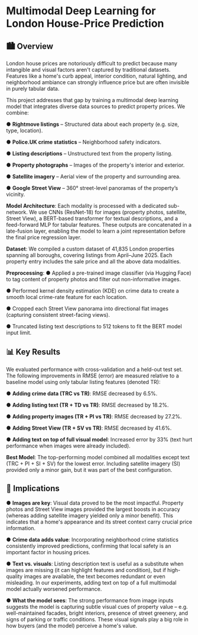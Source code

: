 # Multimodal Deep Learning for London House-Price Prediction

## 🏙️ Overview 
London house prices are notoriously difficult to predict because many intangible and visual factors aren't captured by traditional datasets. Features like a home's curb appeal, interior condition, natural lighting, and neighborhood ambiance can strongly influence price but are often invisible in purely tabular data.

This project addresses that gap by training a multimodal deep learning model that integrates diverse data sources to predict property prices. We combine:

● **Rightmove listings** – Structured data about each property (e.g. size, type, location).

● **Police.UK crime statistics** – Neighborhood safety indicators.

● **Listing descriptions** – Unstructured text from the property listing.

● **Property photographs** – Images of the property's interior and exterior.

● **Satellite imagery** – Aerial view of the property and surrounding area.

● **Google Street View** – 360° street-level panoramas of the property’s vicinity.

**Model Architecture**: Each modality is processed with a dedicated sub-network. We use CNNs (ResNet-18) for images (property photos, satellite, Street View), a BERT-based transformer for textual descriptions, and a feed-forward MLP for tabular features. These outputs are concatenated in a late-fusion layer, enabling the model to learn a joint representation before the final price regression layer.

**Dataset**: We compiled a custom dataset of 41,835 London properties spanning all boroughs, covering listings from April–June 2025. Each property entry includes the sale price and all the above data modalities.

**Preprocessing**:
● Applied a pre-trained image classifier (via Hugging Face) to tag content of property photos and filter out non-informative images.

● Performed kernel density estimation (KDE) on crime data to create a smooth local crime-rate feature for each location.

● Cropped each Street View panorama into directional flat images (capturing consistent street-facing views).

● Truncated listing text descriptions to 512 tokens to fit the BERT model input limit.

## 📊 Key Results
We evaluated performance with cross-validation and a held-out test set. The following improvements in RMSE (error) are measured relative to a baseline model using only tabular listing features (denoted TR):

● **Adding crime data (TRC vs TR)**: RMSE decreased by 6.5%.

● **Adding listing text (TR + TD vs TR)**: RMSE decreased by 18.2%.

● **Adding property images (TR + PI vs TR)**: RMSE decreased by 27.2%.

● **Adding Street View (TR + SV vs TR)**: RMSE decreased by 41.6%.

● **Adding text on top of full visual model**: Increased error by 33% (text hurt performance when images were already included).

**Best Model**: The top-performing model combined all modalities except text (TRC + PI + SI + SV) for the lowest error. Including satellite imagery (SI) provided only a minor gain, but it was part of the best configuration.

## 📌 Implications
● **Images are key**: Visual data proved to be the most impactful. Property photos and Street View images provided the largest boosts in accuracy (whereas adding satellite imagery yielded only a minor benefit). This indicates that a home's appearance and its street context carry crucial price information.

● **Crime data adds value**: Incorporating neighborhood crime statistics consistently improved predictions, confirming that local safety is an important factor in housing prices.

● **Text vs. visuals**: Listing description text is useful as a substitute when images are missing (it can highlight features and condition), but if high-quality images are available, the text becomes redundant or even misleading. In our experiments, adding text on top of a full multimodal model actually worsened performance.

● **What the model sees**: The strong performance from image inputs suggests the model is capturing subtle visual cues of property value – e.g. well-maintained facades, bright interiors, presence of street greenery, and signs of parking or traffic conditions. These visual signals play a big role in how buyers (and the model) perceive a home's value.

